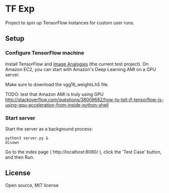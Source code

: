 # TF Exp

Project to spin up TensorFlow instances for custom user runs.

## Setup

### Configure TensorFlow machine

Install TensorFlow and <a href='https://github.com/awentzonline/image-analogies'>Image Analogies</a> (the current test project).  On Amazon EC2, you can start with Amazon's Deep Learning AMI on a GPU server.

Make sure to download the vgg16_weights.h5 file.

TODO: test that Amazon AMI is truly using GPU
http://stackoverflow.com/questions/38009682/how-to-tell-if-tensorflow-is-using-gpu-acceleration-from-inside-python-shell

### Start server

Start the server as a background process:

```
python3 server.py &
disown
```

Go to the index page ( http://localhost:8080/ ), click the 'Test Case' button, and then Run.

## License

Open source, MIT license
